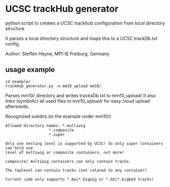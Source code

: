 # UCSC trackHub generator

python script to creates a UCSC trackhub configuration from local directory structure

It parses a local directory structure and maps this to a UCSC trackDb.txt config

Author: Steffen Heyne, MPI-IE Freiburg, Germany

## usage example

    cd example/
    trackHub_generator.py -o mm10_upload mm10/

Parses mm10/ directory and writes tracksDb.txt to mm10_upload/ 
It also links (symbolic) all used files to mm10_upload/ for easy cloud upload afterwards.

Recognized subdirs (in the example under mm10/)
     
    Allowed directory names: *.multiwig
                       *.composite
                       *.super
    
    Only one nesting level is supported by UCSC! So only super containers can hold one 
    level of multiwig or composite containers, not more! 

    composite/ multiwig containers can only contain tracks.
    
    The toplevel can contain tracks (not related to any container)
    
    Current code only supports *.bw|*.bigwig or *.bb|*.bigbed tracks!
